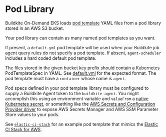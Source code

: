 # Pod Library

Buildkite On-Demand EKS loads [pod template](https://github.com/kubernetes-client/javascript/blob/master/src/gen/model/v1PodTemplateSpec.ts) YAML files from a pod library
stored in an AWS S3 bucket.

Your pod library can contain as many named pod templates as you want.

If present, a `default.yml` pod template will be used when your Buildkite job
agent query rules do not specify a pod template. If absent, `agent-scheduler`
includes a hard coded default pod template.

The files stored in the given bucket key prefix should contain a Kubernetes
PodTemplateSpec in YAML. See [default.yml](default.yml) for the expected format.
The pod template must have a `container` whose name is `agent`.

Pod specs defined in your pod template library must be configured to supply
a Buildkite Agent token to the `buildkite-agent`. You might accomplish this
using an environment variable and `valueFrom` a [native Kubernetes secret](https://kubernetes.io/docs/tasks/configmap-secret/managing-secret-using-kubectl/),
or something like the [AWS Secrets and Configuration Provider driver](https://docs.aws.amazon.com/eks/latest/userguide/manage-secrets.html)
to expose AWS Secrets Manager and AWS SSM Parameter Store values to your pods.

See [`elastic-ci-stack`](elastic-ci-stack) for an example pod
template that mimics the [Elastic CI Stack for AWS](https://github.com/buildkite/elastic-ci-stack-for-aws).
